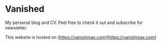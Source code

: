 # Vanished

My personal blog and CV. Feel free to check it out and subscribe for newsletter.

This website is hosted on (https://vanishmax.com)[https://vanishmax.com]
